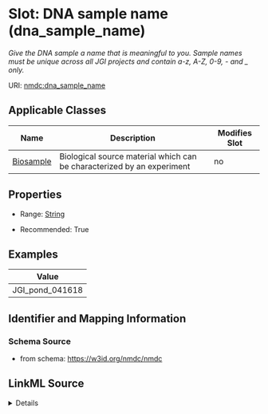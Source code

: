 # Slot: DNA sample name (dna_sample_name)


_Give the DNA sample a name that is meaningful to you. Sample names must be unique across all JGI projects and contain a-z, A-Z, 0-9, - and _ only._



URI: [nmdc:dna_sample_name](https://w3id.org/nmdc/dna_sample_name)



<!-- no inheritance hierarchy -->




## Applicable Classes

| Name | Description | Modifies Slot |
| --- | --- | --- |
[Biosample](Biosample.md) | Biological source material which can be characterized by an experiment |  no  |







## Properties

* Range: [String](String.md)

* Recommended: True






## Examples

| Value |
| --- |
| JGI_pond_041618 |

## Identifier and Mapping Information







### Schema Source


* from schema: https://w3id.org/nmdc/nmdc




## LinkML Source

<details>
```yaml
name: dna_sample_name
description: Give the DNA sample a name that is meaningful to you. Sample names must
  be unique across all JGI projects and contain a-z, A-Z, 0-9, - and _ only.
title: DNA sample name
examples:
- value: JGI_pond_041618
from_schema: https://w3id.org/nmdc/nmdc
rank: 4
string_serialization: '{text}'
alias: dna_sample_name
domain_of:
- Biosample
slot_group: JGI-Metagenomics
range: string
recommended: true

```
</details>
